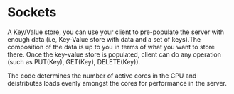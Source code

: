 # Sockets
A Key/Value store, you can use your client to pre-populate the server with enough data (i.e, Key-Value store with data and a set of keys).The composition of the data is up to you in terms of what you want to store there. Once the key-value store is populated, client can do any operation (such as PUT(Key), GET(Key), DELETE(Key)).

The code determines the number of active cores in the CPU and deistributes loads evenly amongst the cores for performance in the server.
